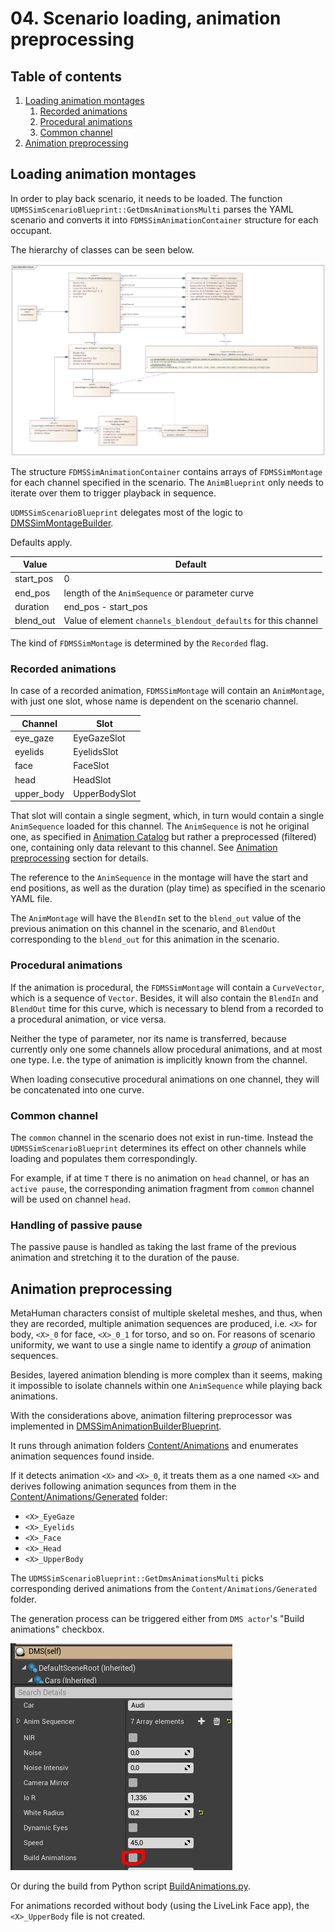 # 04. Scenario loading, animation preprocessing

## Table of contents

1. [Loading animation montages](#loading-animation-montages)
    1. [Recorded animations](#recorded-animations)
    2. [Procedural animations](#procedural-animations)
    3. [Common channel](#common-channel)
2. [Animation preprocessing](#animation-preprocessing)

## Loading animation montages <a id="loading-animation-montages" name="loading-animation-montages"></a>

In order to play back scenario, it needs to be loaded. The function `UDMSSimScenarioBlueprint::GetDmsAnimationsMulti` parses the YAML scenario and converts it into `FDMSSimAnimationContainer` structure for each occupant.

The hierarchy of classes can be seen below.

![GetDmsAnimationsMulti](img/AnimationClasses.png)


The structure `FDMSSimAnimationContainer` contains arrays of `FDMSSimMontage` for each channel specified in the scenario. The `AnimBlueprint` only needs to iterate over them to trigger playback in sequence.

`UDMSSimScenarioBlueprint` delegates most of the logic to [DMSSimMontageBuilder](../../../DMS_Simulation/Plugins/DMSSimCore/Source/DMSSimCore/Private/DMSSimMontageBuilder.cpp).


Defaults apply.

| Value     | Default                                                        |
|-----------|--------                                                        |
| start_pos | 0                                                              |
| end_pos   | length of the `AnimSequence` or parameter curve                |
| duration  | end_pos - start_pos                                            |
| blend_out | Value of element `channels_blendout_defaults` for this channel |

The kind of `FDMSSimMontage` is determined by the `Recorded` flag.

### Recorded animations <a id="recorded-animations" name="recorded-animations"></a>

In case of a recorded animation, `FDMSSimMontage` will contain an `AnimMontage`, with just one slot, whose name is dependent on the scenario channel.

| Channel    | Slot          |
|------------|---------------|
| eye_gaze   | EyeGazeSlot   |
| eyelids    | EyelidsSlot   |
| face       | FaceSlot      |
| head       | HeadSlot      |
| upper_body | UpperBodySlot |

That slot will contain a single segment, which, in turn would contain a single `AnimSequence` loaded for this channel. The `AnimSequence` is not he original one, as specified in [Animation Catalog](../../../AnimationCatalog/Generated/AnimationCatalog.md) but rather a preprocessed (filtered) one, containing only data relevant to this channel.  See [Animation preprocessing](#animation-preprocessing) section for details.

The reference to the `AnimSequence` in the montage will have the start and end positions, as well as the duration (play time) as specified in the scenario YAML file.

The `AnimMontage` will have the `BlendIn` set to the `blend_out` value of the previous animation on this channel in the scenario, and `BlendOut` corresponding to the `blend_out` for this animation in the scenario.


### Procedural animations <a id="procedural-animations" name="procedural-animations"></a>

If the animation is procedural, the `FDMSSimMontage` will contain a `CurveVector`, which is a sequence of `Vector`. Besides, it will also contain the `BlendIn` and `BlendOut` time for this curve, which is necessary to blend from a recorded to a procedural animation, or vice versa.

Neither the type of parameter, nor its name is transferred, because currently only one some channels allow procedural animations, and at most one type. I.e. the type of animation is implicitly known from the channel. 

When loading consecutive procedural animations on one channel, they will be concatenated into one curve.


### Common channel <a id="common-channel" name="common-channel"></a>

The `common` channel in the scenario does not exist in run-time. Instead the `UDMSSimScenarioBlueprint` determines its effect on other channels while loading and populates them correspondingly.

For example, if at time `T` there is no animation on `head` channel, or has an `active pause`, the corresponding animation fragment from `common` channel will be used on channel `head`.

### Handling of passive pause

The passive pause is handled as taking the last frame of the previous animation and stretching it to the duration of the pause.

## Animation preprocessing <a id="animation-preprocessing" name="animation-preprocessing"></a>

MetaHuman characters consist of multiple skeletal meshes, and thus, when they are recorded, multiple animation sequences are produced, i.e. `<X>` for body, `<X>_0` for face, `<X>_0_1` for torso, and so on. For reasons of scenario uniformity, we want to use a single name to identify a _group_ of animation sequences. 

Besides, layered animation blending is more complex than it seems, making it impossible to isolate channels within one `AnimSequence` while playing back animations.

With the considerations above, animation filtering preprocessor was implemented in [DMSSimAnimationBuilderBlueprint](../../../DMS_Simulation/Plugins/DMSSimCore/Source/DMSSimCore/Public/DMSSimAnimationBuilderBlueprint.h).

It runs through animation folders [Content/Animations](../../../DMS_Simulation/Content/Animations) and enumerates animation sequences found inside. 

If it detects animation `<X>` and `<X>_0`, it treats them as a one named `<X>` and derives following animation sequnces from them in the [Content/Animations/Generated](../../../DMS_Simulation/Content/Animations/Generated) folder: 

+ `<X>_EyeGaze`
+ `<X>_Eyelids`
+ `<X>_Face`
+ `<X>_Head`
+ `<X>_UpperBody` 

The `UDMSSimScenarioBlueprint::GetDmsAnimationsMulti` picks corresponding derived animations from the `Content/Animations/Generated` folder.

The generation process can be triggered either from `DMS actor`'s "Build animations" checkbox.

![DMS Actor's "Build animations checkbox"](img/BuildAnimationsEditor.png)

Or during the build from Python script [BuildAnimations.py](../../../DMS_Simulation/Content/Python/BuildAnimations.py).

For animations recorded without body (using the LiveLink Face app), the `<X>_UpperBody` file is not created.
